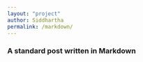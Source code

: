 ```yaml
---
layout: "project"
author: Siddhartha
permalink: /markdown/
---
```


### A standard post written in Markdown